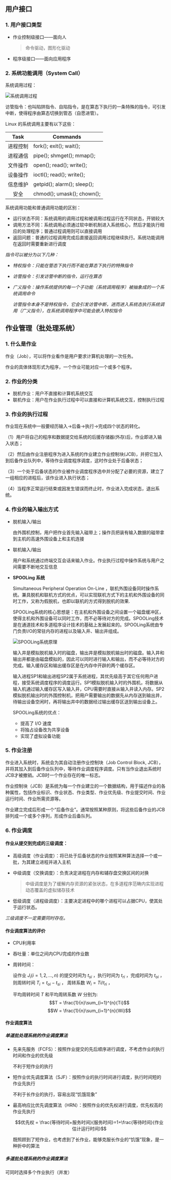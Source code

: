 ## 用户接口

### 1. 用户接口类型

- 作业控制级接口——面向人
  
    >命令驱动，图形化驱动

- 程序级接口——面向应用程序
### 2. 系统功能调用（System Call）

系统调用过程：

![系统调用过程]

访管指令：也叫陷阱指令、自陷指令，是在算态下执行的一条特殊的指令，可引发中断，使得程序由算态切换到管态（自愿进管）。

Linux 的系统调用主要有以下这些：

|   Task   | Commands                    |
| :------: | --------------------------- |
| 进程控制 | fork(); exit(); wait();     |
| 进程通信 | pipe(); shmget(); mmap();   |
| 文件操作 | open(); read(); write();    |
| 设备操作 | ioctl(); read(); write();   |
| 信息维护 | getpid(); alarm(); sleep(); |
|   安全   | chmod(); umask(); chown();  |

系统调用功能和普通调用功能的区别：

- 运行状态不同：系统调用的调用过程和被调用过程运行在不同状态，开销较大
- 调用方法不同：系统调用必须通过软中断机制进入系统核心，然后才能执行相应的处理程序；普通过程调用则可以直接调用
- 返回问题：普通的过程调用完成后直接返回调用过程继续执行。系统功能调用在返回时需要重新进行调度


*指令可以被分为以下几种：*

- *特权指令：只能在管态下执行而不能在算态下执行的特殊指令*
- *访管指令：引发访管中断的指令，运行在算态* 
- *广义指令：操作系统提供的每一个子功能（系统调用程序）被抽象成的一个系统调用命令*

  *访管指令本身不是特权指令，它会引发访管中断，进而进入系统态执行系统调用（广义指令），在系统调用程序中可能会嵌入特权指令*


## 作业管理（批处理系统）

### 1. 什么是作业

作业（Job），可以将作业看作是用户要求计算机处理的一次任务。

作业的具体体现形式为程序，一个作业可能对应一个或多个程序。

### 2. 作业的分类

- 脱机作业：用户不直接和计算机系统交互
- 联机作业：用户在作业执行过程中可以直接和计算机系统交互，控制执行过程

### 3. 作业的执行过程

作业现在系统中一般要经历输入->后备->执行->完成四个状态的转化。

（1）用户将自己的程序和数据提交给系统的后援存储器(外存)后，作业即进入输入状态；

（2）然后由作业注册程序为进入系统的作业建立作业控制块(JCB)，并把它加入到后备作业队列中，等待作业调度程序调度，这时作业处于后备状态；

（3）一个处于后备状态的作业被作业调度程序选中并分配了必要的资源，建立了一组相应的进程后，该作业进入执行状态；

（4）当程序正常运行结束或因发生错误而终止时，作业进入完成状态，退出系统。

### 4. 作业的输入输出方式

- 脱机输入/输出

    由外围机控制，用户把作业首先输入磁带上；操作员把装有输入数据的磁带拿到主机的高速外围设备上和主机连接

- 联机输入/输出

    用户和系统通过终端交互会话来输入作业。作业执行过程中操作系统与用户之间需要不断地交互信息

- **SPOOLing 系统**
    
    Simultaneous Peripheral Operation On-Line ，联机外围设备同时操作系统。兼具脱机和联机方式的优点，可以实现联机方式下的主机和外围设备的同时工作，又称为假脱机，也即以联机的方式得到脱机的效果.

    SPOOLing系统的核心思想是：在主机和外围设备之间设置一个磁盘缓冲区，使得主机和外围设备可以同时工作，而不必等待对方的完成。SPOOLing技术是在通道技术和多道程序设计技术的基础上发展起来的。SPOOLing系统由专门负责I/O的常驻内存的进程以及输入井、输出井组成。

    ![SPOOLing系统原理]

    输入井是模拟脱机输入时的磁盘，输出井是模拟脱机输出时的磁盘。输入井和输出井都是由磁盘模拟的，因此可以同时进行输入和输出，而不必等待对方的完成。输入缓存区和输出缓存区是在内存中开辟的两个缓存区。

    输入进程SP1和输出进程SP2属于系统进程，其优先级高于其它任何用户进程，接受系统调度程序的调度运行。SP1模拟脱机输入时的外围机，将数据从输入机通过输入缓存区写入输入井，CPU需要时直接从输入井读入内存。SP2模拟脱机输出时的外围控制机，把用户需要输出的数据先从内存送到输出井，待输出设备空闲时，再将输出井中的数据经过输出缓存区送到输出设备上。

    SPOOLing系统的优点：

    - 提高了 I/O 速度
    - 将独占设备改为共享设备
    - 实现了虚拟设备功能

### 5. 作业注册

作业进入系统时，系统会为其自动注册作业控制块（Job Control Block, JCB），并将其加入到后备作业队列中，等待作业调度程序调度。只有当作业退出系统时JCB才被撤销。JCB时一个作业存在的唯一标志。

作业控制块（JCB）是系统为每一个作业建立的一个数据结构，用于描述作业的各种属性，包括作业标识、作业状态、作业类型、作业优先级、作业提交时间、作业运行时间、作业所需资源等。

作业建立完成后形成一个“后备作业”。通常按照某种原则，将这些后备作业的JCB排列成一个或多个序列，形成作业后备队列。

### 6. 作业调度

#### 作业从提交到完成的三级调度：

- 高级调度（作业调度）：将已处于后备状态的作业按照某种算法选择一个或一批，为其建立进程并进入主机
- 中级调度（交换调度）：负责决定进程在内存和辅存盘交换区间的对换

    >中级调度是为了缓解内存资源的紧张状态，在多道程序范畴内实现进程动态覆盖的虚拟储存技术

- 低级调度（进程级调度）：主要决定进程中的哪个进程可以占据CPU，使其处于运行状态。

*三级调度不一定需要同时存在。*

#### 作业调度算法的评价

- CPU利用率
- 吞吐量：单位之间内CPU完成的作业数
- 周转时间：

    设作业 $J_i(i=1,2,...,n)$ 的提交时间为 $t_{si}$ ，执行时间为 $t_{ri}$ ，完成时间为 $t_{oi}$ ，
    则周转时间 $T_i = t_{oi}-t_{si}$ ，
    周转系数 $W_i = Ti/t_{ri}$ ，

    平均周转时间 $T$ 和平均周转系数 $W$ 分别为:
    $$T = \frac{1}{n}\sum_{i=1}^{n}{Ti}$$
    $$W = \frac{1}{n}\sum_{i=1}^{n}{Wi}$$

#### 作业调度算法

##### 单道批处理系统的作业调度算法

- 先来先服务（FCFS）：按照作业提交的先后顺序进行调度，不考虑作业的执行时间和作业的优先级

    不利于短作业的执行

- 短作业优先调度算法（SJF）：按照作业的执行时间进行调度，执行时间短的作业先执行

    不利于长作业的执行，容易出现“饥饿现象”

- 最高响应比优先调度算法（HRN）：按照作业的优先权进行调度，优先权高的作业先执行

    $$优先权 = \frac{等待时间+服务时间}{服务时间}=1+\frac{等待时间}{作业估计运行时间}$$

    既照顾到了短作业，也考虑到了长作业，能够克服长作业的“饥饿”现象，是一种折中的算法

##### 多道批处理系统的作业调度算法

可同时选择多个作业执行（并发）


[系统调用过程]: pictures\系统调用过程.png
[SPOOLing系统原理]: pictures\SPOOLing系统原理.png